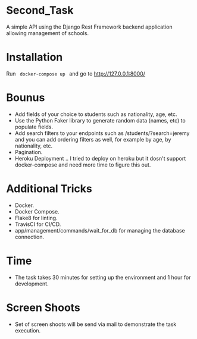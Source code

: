 # Second_Task
A simple API using the Django Rest Framework backend application allowing management of schools.
# Installation
Run <code> docker-compose up </code> and go to http://127.0.0.1:8000/
# Bounus
- Add fields of your choice to students such as nationality, age, etc.
- Use the Python Faker library to generate random data (names, etc) to populate fields.
- Add search filters to your endpoints such as /students/?search=jeremy and you can add ordering filters as well, for example by age, by nationality, etc.
- Pagination.
- Heroku Deployment .. I tried to deploy on heroku but it dosn't support docker-compose and need more time to figure this out.
# Additional Tricks
- Docker.
- Docker Compose.
- Flake8 for linting.
- TravisCI for CI/CD.
- app/management/commands/wait_for_db for managing the database connection.
# Time
- The task takes 30 minutes for setting up the environment and 1 hour for development.
# Screen Shoots
- Set of screen shoots will be send via mail to demonstrate the task execution.
